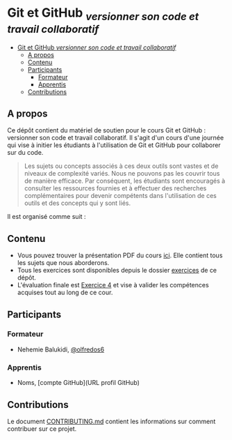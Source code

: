 # Git et GitHub <sub>_*versionner son code et travail collaboratif*_</sub>

- [Git et GitHub _*versionner son code et travail collaboratif*_](#git-et-github-versionner-son-code-et-travail-collaboratif)
  - [A propos](#a-propos)
  - [Contenu](#contenu)
  - [Participants](#participants)
    - [Formateur](#formateur)
    - [Apprentis](#apprentis)
  - [Contributions](#contributions)

## A propos

Ce dépôt contient du matériel de soutien pour le cours Git et GitHub : versionner son code et travail collaboratif. Il s'agit d'un cours d'une journée qui vise à initier les étudiants à l'utilisation de Git et GitHub pour collaborer sur du code.

> Les sujets ou concepts associés à ces deux outils sont vastes et de niveaux de complexité variés. Nous ne pouvons pas les couvrir tous de manière efficace. Par conséquent, les étudiants sont encouragés à consulter les ressources fournies et à effectuer des recherches complémentaires pour devenir compétents dans l'utilisation de ces outils et des concepts qui y sont liés.

Il est organisé comme suit :

## Contenu

- Vous pouvez trouver la présentation PDF du cours [ici](./Git%20et%20Github%20_%20versionner%20son%20code%20et%20travail%20collaboratif.pdf). Elle contient tous les sujets que nous aborderons.
- Tous les exercices sont disponibles depuis le dossier [exercices](./exercices/) de ce dépôt.
- L'évaluation finale est [Exercice 4](./exercices/Git%20et%20Github%20_%20versionner%20son%20code%20et%20travail%20collaboratif-Exercice-4.pdf) et vise à valider les compétences acquises tout au long de ce cour.

## Participants

### Formateur

- Nehemie Balukidi, [@olfredos6](https://github.com/Olfredos6)

### Apprentis

- Noms, [compte GitHub](URL profil GitHub)

## Contributions

Le document [CONTRIBUTING.md](./CONTRIBUTING.md) contient les informations sur comment contribuer sur ce projet.
